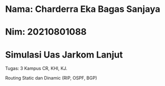 # Nama: Charderra Eka Bagas Sanjaya

# Nim: 20210801088

# Simulasi Uas Jarkom Lanjut

Tugas: 
3 Kampus CR, KHI, KJ. 

Routing Static dan Dinamic (RIP, OSPF, BGP)

